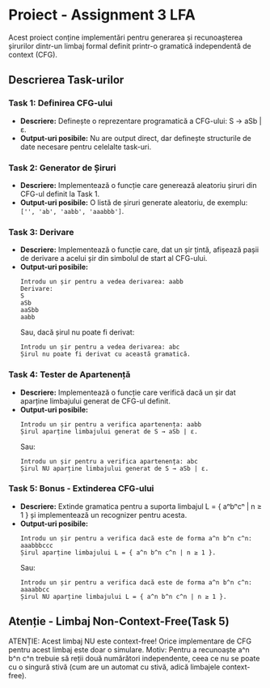 # Proiect - Assignment 3 LFA

Acest proiect conține implementări pentru generarea și recunoașterea șirurilor dintr-un limbaj formal definit printr-o gramatică independentă de context (CFG).

## Descrierea Task-urilor

### Task 1: Definirea CFG-ului

- **Descriere:** Definește o reprezentare programatică a CFG-ului: S → aSb | ε.
- **Output-uri posibile:** Nu are output direct, dar definește structurile de date necesare pentru celelalte task-uri.

### Task 2: Generator de Șiruri

- **Descriere:** Implementează o funcție care generează aleatoriu șiruri din CFG-ul definit la Task 1.
- **Output-uri posibile:** O listă de șiruri generate aleatoriu, de exemplu: `['', 'ab', 'aabb', 'aaabbb']`.

### Task 3: Derivare

- **Descriere:** Implementează o funcție care, dat un șir țintă, afișează pașii de derivare a acelui șir din simbolul de start al CFG-ului.
- **Output-uri posibile:**
  ```
  Introdu un șir pentru a vedea derivarea: aabb
  Derivare:
  S
  aSb
  aaSbb
  aabb
  ```
  Sau, dacă șirul nu poate fi derivat:
  ```
  Introdu un șir pentru a vedea derivarea: abc
  Șirul nu poate fi derivat cu această gramatică.
  ```

### Task 4: Tester de Apartenență

- **Descriere:** Implementează o funcție care verifică dacă un șir dat aparține limbajului generat de CFG-ul definit.
- **Output-uri posibile:**
  ```
  Introdu un șir pentru a verifica apartenența: aabb
  Șirul aparține limbajului generat de S → aSb | ε.
  ```
  Sau:
  ```
  Introdu un șir pentru a verifica apartenența: abc
  Șirul NU aparține limbajului generat de S → aSb | ε.
  ```

### Task 5: Bonus - Extinderea CFG-ului

- **Descriere:** Extinde gramatica pentru a suporta limbajul L = { aⁿbⁿcⁿ | n ≥ 1 } și implementează un recognizer pentru acesta.
- **Output-uri posibile:**
  ```
  Introdu un șir pentru a verifica dacă este de forma a^n b^n c^n: aaabbbccc
  Șirul aparține limbajului L = { a^n b^n c^n | n ≥ 1 }.
  ```
  Sau:
  ```
  Introdu un șir pentru a verifica dacă este de forma a^n b^n c^n: aaaabbcc
  Șirul NU aparține limbajului L = { a^n b^n c^n | n ≥ 1 }.
  ```

## Atenție - Limbaj Non-Context-Free(Task 5)

 ATENȚIE: Acest limbaj NU este context-free!
 Orice implementare de CFG pentru acest limbaj este doar o simulare.
 Motiv: Pentru a recunoaște a^n b^n c^n trebuie să reții două numărători independente,
 ceea ce nu se poate cu o singură stivă (cum are un automat cu stivă, adică limbajele context-free).